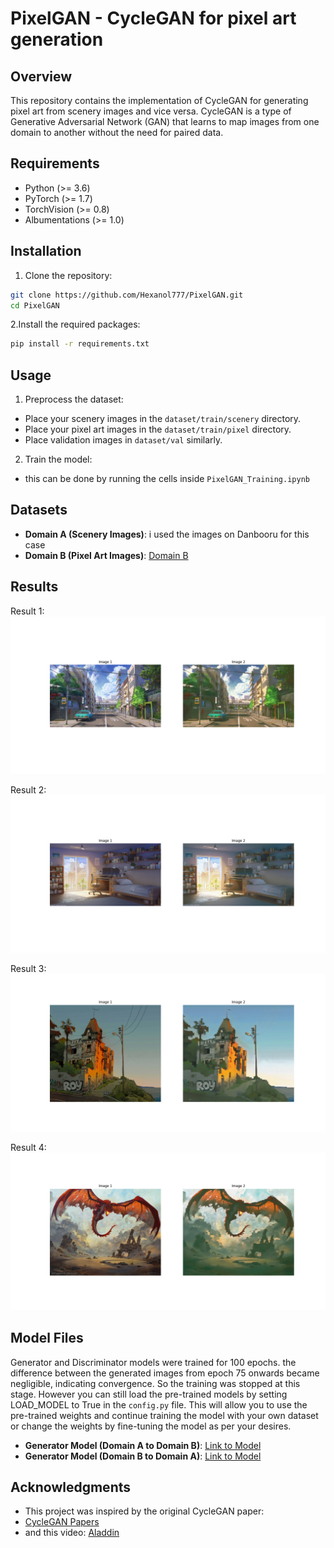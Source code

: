# PixelGAN - CycleGAN for pixel art generation

## Overview

This repository contains the implementation of CycleGAN for generating pixel art from scenery images and vice versa. CycleGAN is a type of Generative Adversarial Network (GAN) that learns to map images from one domain to another without the need for paired data.

## Requirements

- Python (>= 3.6)
- PyTorch (>= 1.7)
- TorchVision (>= 0.8)
- Albumentations (>= 1.0)

## Installation

1. Clone the repository:

```bash
git clone https://github.com/Hexanol777/PixelGAN.git
cd PixelGAN
```
2.Install the required packages:
```bash
pip install -r requirements.txt
```

## Usage
1. Preprocess the dataset:
- Place your scenery images in the `dataset/train/scenery` directory.
- Place your pixel art images in the `dataset/train/pixel` directory.
- Place validation images in `dataset/val` similarly.
2. Train the model:
- this can be done by running the cells inside `PixelGAN_Training.ipynb`

## Datasets

- **Domain A (Scenery Images)**: i used the images on Danbooru for this case
- **Domain B (Pixel Art Images)**: [Domain B](https://www.kaggle.com/datasets/artvandaley/curated-pixel-art-512x512)

## Results

Result 1:
![Result1](https://github.com/Hexanol777/PixelGAN/blob/main/results/Figure_1.png)

Result 2:
![Result2](https://github.com/Hexanol777/PixelGAN/blob/main/results/Figure_2.png)

Result 3:
![Result3](https://github.com/Hexanol777/PixelGAN/blob/main/results/Figure_3.png)

Result 4:
![Result3](https://github.com/Hexanol777/PixelGAN/blob/main/results/Figure_4.png)


## Model Files
Generator and Discriminator models were trained for 100 epochs. the difference between the generated images from epoch 75 onwards became negligible, indicating convergence. So the training was stopped at this stage.
However you can still load the pre-trained models by setting LOAD_MODEL to True in the `config.py` file. This will allow you to use the pre-trained weights and continue training the model with your own dataset or change the weights by fine-tuning the model as per your desires.
- **Generator Model (Domain A to Domain B)**: [Link to Model](https://drive.google.com/file/d/1-2mpCLqUsk_6MATAyBVYre4FSedP3nbl/view?usp=sharing)
- **Generator Model (Domain B to Domain A)**: [Link to Model](https://drive.google.com/file/d/1-BKtOW3XZQowwLlmzHbJM2iw5eFapnmL/view?usp=sharing)

## Acknowledgments
- This project was inspired by the original CycleGAN paper:
- [CycleGAN Papers](https://arxiv.org/abs/1703.10593)
- and this video: [Aladdin](https://www.youtube.com/watch?v=4LktBHGCNfw&t)
